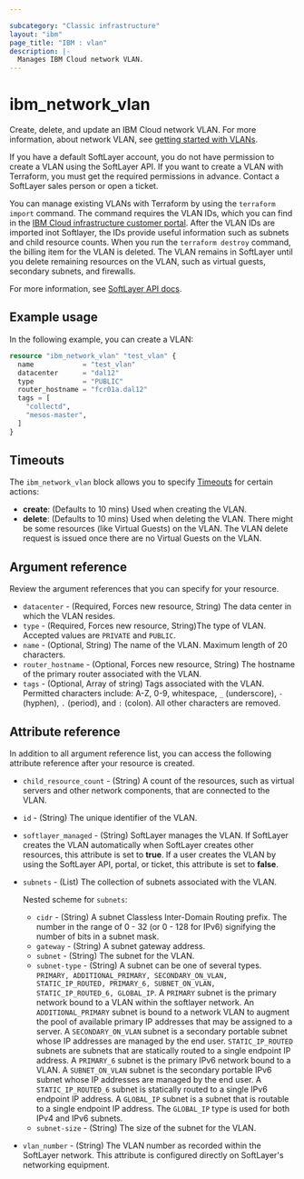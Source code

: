 ```yaml
---

subcategory: "Classic infrastructure"
layout: "ibm"
page_title: "IBM : vlan"
description: |-
  Manages IBM Cloud network VLAN.
---
```


# ibm_network_vlan
Create, delete, and update an IBM Cloud network VLAN. For more information, about network VLAN, see [getting started with VLANs](https://cloud.ibm.com/docs/vlans?topic=vlans-getting-started).

If you have a default SoftLayer account, you do not have permission to create a VLAN using the SoftLayer API. If you want to create a VLAN with Terraform, you must get the required permissions in advance. Contact a SoftLayer sales person or open a ticket.

You can manage existing VLANs with Terraform by using the `terraform import` command. The command requires the VLAN IDs, which you can find in the [IBM Cloud infrastructure customer portal](https://cloud.ibm.com/classic/network/vlans). After the VLAN IDs are imported inot Softlayer, the IDs provide useful information such as subnets and child resource counts. When you run the `terraform destroy` command, the billing item for the VLAN is deleted. The VLAN remains in SoftLayer until you delete remaining resources on the VLAN, such as virtual guests, secondary subnets, and firewalls.

For more information, see [SoftLayer API docs](http://sldn.softlayer.com/reference/datatypes/SoftLayer_Network_Vlan).

## Example usage
In the following example, you can create a VLAN:

```terraform
resource "ibm_network_vlan" "test_vlan" {
  name            = "test_vlan"
  datacenter      = "dal12"
  type            = "PUBLIC"
  router_hostname = "fcr01a.dal12"
  tags = [
    "collectd",
    "mesos-master",
  ]
}

```

## Timeouts
The `ibm_network_vlan` block allows you to specify [Timeouts](https://www.terraform.io/docs/language/resources/syntax.html) for certain actions:

- **create**: (Defaults to 10 mins) Used when creating the VLAN.
- **delete**: (Defaults to 10 mins) Used when deleting the VLAN. There might be some resources (like Virtual Guests) on the VLAN. The VLAN delete request is issued once there are no Virtual Guests on the VLAN.

## Argument reference 
Review the argument references that you can specify for your resource.

- `datacenter` - (Required, Forces new resource, String) The data center in which the VLAN resides.
- `type` - (Required, Forces new resource, String)The type of VLAN. Accepted values are `PRIVATE` and `PUBLIC`.
- `name` - (Optional, String) The name of the VLAN. Maximum length of 20 characters.
- `router_hostname` - (Optional, Forces new resource, String) The hostname of the primary router associated with the VLAN.
- `tags` - (Optional, Array of string) Tags associated with the VLAN. Permitted characters include: A-Z, 0-9, whitespace, `_` (underscore), `- ` (hyphen), `.` (period), and `:` (colon). All other characters are removed.


## Attribute reference
In addition to all argument reference list, you can access the following attribute reference after your resource is created.

- `child_resource_count` - (String) A count of the resources, such as virtual servers and other network components, that are connected to the VLAN.
- `id` - (String) The unique identifier of the VLAN.
- `softlayer_managed` - (String) SoftLayer manages the VLAN. If SoftLayer creates the VLAN automatically when SoftLayer creates other resources, this attribute is set to **true**. If a user creates the VLAN by using the SoftLayer API, portal, or ticket, this attribute is set to **false**.
- `subnets` - (List) The collection of subnets associated with the VLAN.

  Nested scheme for `subnets`:
  - `cidr` - (String) A subnet Classless Inter-Domain Routing prefix. The number in the range of 0 - 32 (or 0 - 128 for IPv6) signifying the number of bits in a subnet mask.
  - `gateway` - (String) A subnet gateway address.
  - `subnet` - (String) The subnet for the VLAN.
  - `subnet-type` - (String) A subnet can be one of several types. `PRIMARY, ADDITIONAL_PRIMARY, SECONDARY_ON_VLAN, STATIC_IP_ROUTED, PRIMARY_6, SUBNET_ON_VLAN, STATIC_IP_ROUTED_6, GLOBAL_IP`. A `PRIMARY` subnet is the primary network bound to a VLAN within the softlayer network. An `ADDITIONAL_PRIMARY` subnet is bound to a network VLAN to augment the pool of available primary IP addresses that may be assigned to a server. A `SECONDARY_ON_VLAN` subnet is a secondary portable subnet whose IP addresses are managed by the end user. `STATIC_IP_ROUTED` subnets are subnets that are statically routed to a single endpoint IP address. A `PRIMARY_6` subnet is the primary IPv6 network bound to a VLAN. A `SUBNET_ON_VLAN` subnet is the secondary portable IPv6 subnet whose IP addresses are managed by the end user. A `STATIC_IP_ROUTED_6` subnet is statically routed to a single IPv6 endpoint IP address. A `GLOBAL_IP` subnet is a subnet that is routable to a single endpoint IP address. The `GLOBAL_IP` type is used for both IPv4 and IPv6 subnets.
  - `subnet-size` - (String) The size of the subnet for the VLAN.
- `vlan_number` - (String) The VLAN number as recorded within the SoftLayer network. This attribute is configured directly on SoftLayer's networking equipment.

